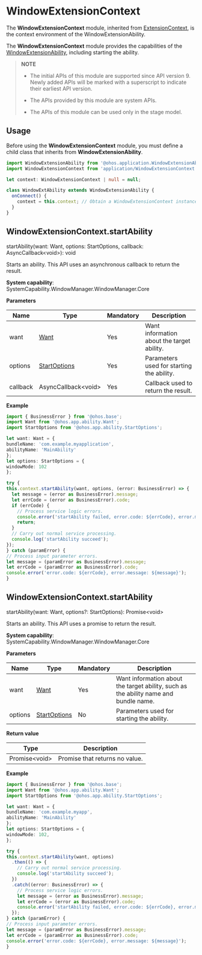 # WindowExtensionContext

The **WindowExtensionContext** module, inherited from [ExtensionContext](js-apis-inner-application-extensionContext.md), is the context environment of the WindowExtensionAbility.

The **WindowExtensionContext** module provides the capabilities of the [WindowExtensionAbility](js-apis-application-windowExtensionAbility.md), including starting the ability.

> **NOTE**
>
>  - The initial APIs of this module are supported since API version 9. Newly added APIs will be marked with a superscript to indicate their earliest API version.
>
>  - The APIs provided by this module are system APIs.
>
>  - The APIs of this module can be used only in the stage model.

## Usage

Before using the **WindowExtensionContext** module, you must define a child class that inherits from **WindowExtensionAbility**.

```ts
import WindowExtensionAbility from '@ohos.application.WindowExtensionAbility';
import WindowExtensionContext from 'application/WindowExtensionContext';

let context: WindowExtensionContext | null = null;

class WindowExtAbility extends WindowExtensionAbility {
  onConnect() {
    context = this.context; // Obtain a WindowExtensionContext instance.
  }
}
```

## WindowExtensionContext.startAbility

startAbility(want: Want, options: StartOptions, callback: AsyncCallback&lt;void&gt;): void

Starts an ability. This API uses an asynchronous callback to return the result.

**System capability**: SystemCapability.WindowManager.WindowManager.Core

**Parameters**

| Name| Type| Mandatory| Description|
| -------- | -------- | -------- | -------- |
| want | [Want](js-apis-app-ability-want.md)  | Yes| Want information about the target ability.|
| options | [StartOptions](js-apis-app-ability-startOptions.md) | Yes| Parameters used for starting the ability.|
| callback | AsyncCallback&lt;void&gt; | Yes| Callback used to return the result.|

**Example**

  ```ts
import { BusinessError } from '@ohos.base';
import Want from '@ohos.app.ability.Want';
import StartOptions from '@ohos.app.ability.StartOptions';

let want: Want = {
  bundleName: 'com.example.myapplication',
  abilityName: 'MainAbility'
};
let options: StartOptions = {
  windowMode: 102
};

try {
  this.context.startAbility(want, options, (error: BusinessError) => {
    let message = (error as BusinessError).message;
    let errCode = (error as BusinessError).code;
    if (errCode) {
      // Process service logic errors.
      console.error('startAbility failed, error.code: ${errCode}, error.message: ${message}');
      return;
    }
    // Carry out normal service processing.
    console.log('startAbility succeed');
  });
} catch (paramError) {
  // Process input parameter errors.
  let message = (paramError as BusinessError).message;
  let errCode = (paramError as BusinessError).code;
  console.error('error.code: ${errCode}, error.message: ${message}');
}
  ```

## WindowExtensionContext.startAbility

startAbility(want: Want, options?: StartOptions): Promise\<void>

Starts an ability. This API uses a promise to return the result.

**System capability**: SystemCapability.WindowManager.WindowManager.Core

**Parameters**

| Name| Type| Mandatory| Description|
| -------- | -------- | -------- | -------- |
| want | [Want](js-apis-app-ability-want.md)  | Yes| Want information about the target ability, such as the ability name and bundle name.|
| options | [StartOptions](js-apis-app-ability-startOptions.md) | No| Parameters used for starting the ability.|

**Return value**

| Type| Description|
| -------- | -------- |
| Promise&lt;void&gt; | Promise that returns no value.|

**Example**

  ```ts
import { BusinessError } from '@ohos.base';
import Want from '@ohos.app.ability.Want';
import StartOptions from '@ohos.app.ability.StartOptions';

let want: Want = {
  bundleName: 'com.example.myapp',
  abilityName: 'MainAbility'
};
let options: StartOptions = {
  windowMode: 102,
};

try {
  this.context.startAbility(want, options)
    .then(() => {
      // Carry out normal service processing.
      console.log('startAbility succeed');
    })
    .catch((error: BusinessError) => {
      // Process service logic errors.
      let message = (error as BusinessError).message;
      let errCode = (error as BusinessError).code;
      console.error('startAbility failed, error.code: ${errCode}, error.message: ${message}');
    });
} catch (paramError) {
  // Process input parameter errors.
  let message = (paramError as BusinessError).message;
  let errCode = (paramError as BusinessError).code;
  console.error('error.code: ${errCode}, error.message: ${message}');
}
  ```
